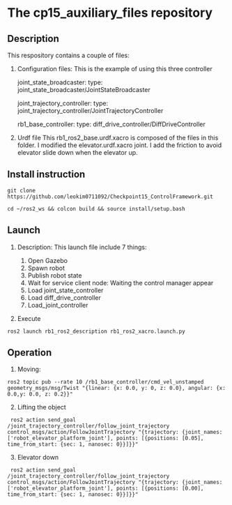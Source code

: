 # The cp15_auxiliary_files repository

## Description

This respository contains a couple of files:

1. Configuration files:
    This is the example of using this three controller
    
    joint_state_broadcaster:
      type: joint_state_broadcaster/JointStateBroadcaster

    joint_trajectory_controller:
          type: joint_trajectory_controller/JointTrajectoryController

    rb1_base_controller:
      type: diff_drive_controller/DiffDriveController

2. Urdf file
    This rb1_ros2_base.urdf.xacro is composed of the files in this folder.
    I modified the elevator.urdf.xacro joint. I add the friction to avoid elevator slide down when the elevator up.

## Install instruction 

```
git clone https://github.com/leokim0711092/Checkpoint15_ControlFramework.git
```
```
cd ~/ros2_ws && colcon build && source install/setup.bash
```

## Launch 
1. Description: 
    This launch file include 7 things:
    1) Open Gazebo
    2) Spawn robot
    3) Publish robot state
    4) Wait for service client node: Waiting the control manager appear
    5) Load joint_state_controller
    6) Load diff_drive_controller
    7) Load_joint_controller

2. Execute
```
ros2 launch rb1_ros2_description rb1_ros2_xacro.launch.py
```

## Operation

1. Moving:
```
ros2 topic pub --rate 10 /rb1_base_controller/cmd_vel_unstamped geometry_msgs/msg/Twist "{linear: {x: 0.0, y: 0, z: 0.0}, angular: {x: 0.0,y: 0.0, z: 0.2}}"
```
2. Lifting the object
```
 ros2 action send_goal /joint_trajectory_controller/follow_joint_trajectory control_msgs/action/FollowJointTrajectory "{trajectory: {joint_names: ['robot_elevator_platform_joint'], points: [{positions: [0.05], time_from_start: {sec: 1, nanosec: 0}}]}}"
```
3. Elevator down
```
 ros2 action send_goal /joint_trajectory_controller/follow_joint_trajectory control_msgs/action/FollowJointTrajectory "{trajectory: {joint_names: ['robot_elevator_platform_joint'], points: [{positions: [0.00], time_from_start: {sec: 1, nanosec: 0}}]}}"
```
